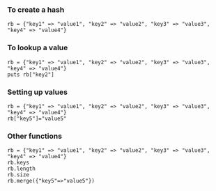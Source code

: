 ### To create a hash
`rb = {"key1" => "value1", "key2" => "value2", "key3" => "value3", "key4" => "value4"}`

### To lookup a value
    rb = {"key1" => "value1", "key2" => "value2", "key3" => "value3", "key4" => "value4"}
    puts rb["key2"]
    
### Setting up values
    rb = {"key1" => "value1", "key2" => "value2", "key3" => "value3", "key4" => "value4"}
    rb["key5"]="value5"
    
### Other functions
    rb = {"key1" => "value1", "key2" => "value2", "key3" => "value3", "key4" => "value4"}
    rb.keys
    rb.length
    rb.size
    rb.merge({"key5"=>"value5"})
